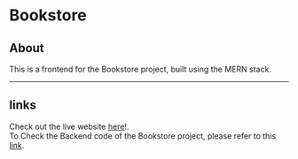 # Bookstore
## About

This is a frontend for the Bookstore project, built using the MERN stack.<br /><hr />
## links
Check out the live website [here](https://sweet-moonbeam-252ab7.netlify.app/)!.<br/>
To Check the Backend code of the Bookstore project, please refer to this [link](https://github.com/Selvan-S/bookstore-backend).
